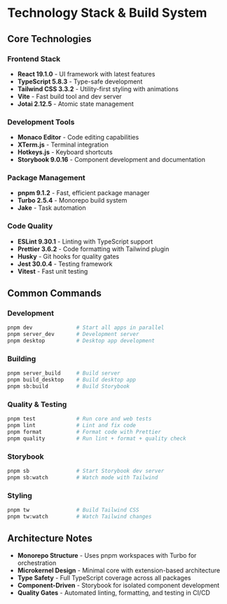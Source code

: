 # Technology Stack & Build System

## Core Technologies

### Frontend Stack
- **React 19.1.0** - UI framework with latest features
- **TypeScript 5.8.3** - Type-safe development
- **Tailwind CSS 3.3.2** - Utility-first styling with animations
- **Vite** - Fast build tool and dev server
- **Jotai 2.12.5** - Atomic state management

### Development Tools
- **Monaco Editor** - Code editing capabilities
- **XTerm.js** - Terminal integration
- **Hotkeys.js** - Keyboard shortcuts
- **Storybook 9.0.16** - Component development and documentation

### Package Management
- **pnpm 9.1.2** - Fast, efficient package manager
- **Turbo 2.5.4** - Monorepo build system
- **Jake** - Task automation

### Code Quality
- **ESLint 9.30.1** - Linting with TypeScript support
- **Prettier 3.6.2** - Code formatting with Tailwind plugin
- **Husky** - Git hooks for quality gates
- **Jest 30.0.4** - Testing framework
- **Vitest** - Fast unit testing

## Common Commands

### Development
```bash
pnpm dev              # Start all apps in parallel
pnpm server_dev       # Development server
pnpm desktop          # Desktop app development
```

### Building
```bash
pnpm server_build     # Build server
pnpm build_desktop    # Build desktop app
pnpm sb:build         # Build Storybook
```

### Quality & Testing
```bash
pnpm test             # Run core and web tests
pnpm lint             # Lint and fix code
pnpm format           # Format code with Prettier
pnpm quality          # Run lint + format + quality check
```

### Storybook
```bash
pnpm sb               # Start Storybook dev server
pnpm sb:watch         # Watch mode with Tailwind
```

### Styling
```bash
pnpm tw               # Build Tailwind CSS
pnpm tw:watch         # Watch Tailwind changes
```

## Architecture Notes

- **Monorepo Structure** - Uses pnpm workspaces with Turbo for orchestration
- **Microkernel Design** - Minimal core with extension-based architecture
- **Type Safety** - Full TypeScript coverage across all packages
- **Component-Driven** - Storybook for isolated component development
- **Quality Gates** - Automated linting, formatting, and testing in CI/CD